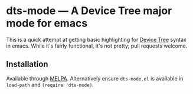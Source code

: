 # dts-mode — A Device Tree major mode for emacs

This is a quick attempt at getting basic highlighting for [Device
Tree][devicetree] syntax in emacs. While it's fairly functional, it's not
pretty; pull requests welcome.

[devicetree]: http://www.devicetree.org/

## Installation

Available through [MELPA](http://melpa.milkbox.net/#/). Alternatively ensure
`dts-mode.el` is available in `load-path` and `(require 'dts-mode)`.
